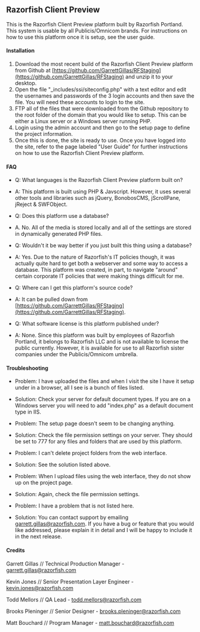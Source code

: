 ## Razorfish Client Preview

This is the Razorfish Client Preview platform built by Razorfish Portland. This system is usable by all Publicis/Omnicom brands. For instructions on how to use this platform once it is setup, see the user guide. 


#### Installation

1. Download the most recent build of the Razorfish Client Preview platform from Github at [https://github.com/GarrettGillas/RFStaging](https://github.com/GarrettGillas/RFStaging) and unzip it to your desktop.
2. Open the file "_includes/ssi/siteconfig.php" with a text editor and edit the usernames and passwords of the 3 login accounts and then save the file. You will need these accounts to login to the site.
3. FTP all of the files that were downloaded from the Github repository to the root folder of the domain that you would like to setup. This can be either a Linux server or a Windows server running PHP.
4. Login using the admin account and then go to the setup page to define the project information. 
5. Once this is done, the site is ready to use. Once you have logged into the site, refer to the page labeled "User Guide" for further instructions on how to use the Razorfish Client Preview platform.


#### FAQ

- Q: What languages is the Razorfish Client Preview platform built on?
- A: This platform is built using PHP & Javscript. However, it uses several other tools and libraries such as jQuery, BonobosCMS, jScrollPane, jReject & SWFObject.

- Q: Does this platform use a database?
- A. No. All of the media is stored locally and all of the settings are stored in dynamically generated PHP files. 

- Q: Wouldn't it be way better if you just built this thing using a database?
- A: Yes. Due to the nature of Razorfish's IT policies though, it was actually quite hard to get both a webserver and some way to access a database. This platform was created, in part, to navigate "around" certain corporate IT policies that were making things difficult for me.

- Q: Where can I get this platform's source code?
- A: It can be pulled down from [https://github.com/GarrettGillas/RFStaging](https://github.com/GarrettGillas/RFStaging).

- Q: What software license is this platform published under?
- A: None. Since this platform was built by employees of Razorfish Portland, it belongs to Razorfish LLC and is not available to license the public currently. However, it is available for use to all Razorfish sister companies under the Publicis/Omnicom umbrella.


#### Troubleshooting

- Problem: I have uploaded the files and when I visit the site I have it setup under in a browser, all I see is a bunch of files listed. 
- Solution: Check your server for default document types. If you are on a Windows server you will need to add "index.php" as a default document type in IIS.

- Problem: The setup page doesn't seem to be changing anything. 
- Solution: Check the file permission settings on your server. They should be set to 777 for any files and folders that are used by this platform. 

- Problem: I can't delete project folders from the web interface.
- Solution: See the solution listed above. 

- Problem: When I upload files using the web interface, they do not show up on the project page.
- Solution: Again, check the file permission settings. 

- Problem: I have a problem that is not listed here.
- Solution: You can contact support by emailing garrett.gillas@razorfish.com. If you have a bug or feature that you would like addressed, please explain it in detail and I will be happy to include it in the next release. 


#### Credits

Garrett Gillas // 
Technical Production Manager - 
garrett.gillas@razorfish.com

Kevin Jones // 
Senior Presentation Layer Engineer - 
kevin.jones@razorfish.com

Todd Mellors // 
QA Lead - 
todd.mellors@razorfish.com

Brooks Pleninger // 
Senior Designer - 
brooks.pleninger@razorfish.com

Matt Bouchard // 
Program Manager - 
matt.bouchard@razorfish.com


